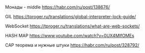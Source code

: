 Монады - middle
https://habr.com/ru/post/138676/

GIL
https://tproger.ru/translations/global-interpreter-lock-guide/

WebSocket
https://tproger.ru/translations/what-are-web-sockets/

HASH MAP 
https://www.youtube.com/watch?v=0UX4MIfOMEs

CAP теорема и нужные штуки
https://habr.com/ru/post/328792/
